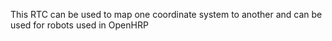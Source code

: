This RTC can be used to map one coordinate system to another and can be used for robots used in OpenHRP